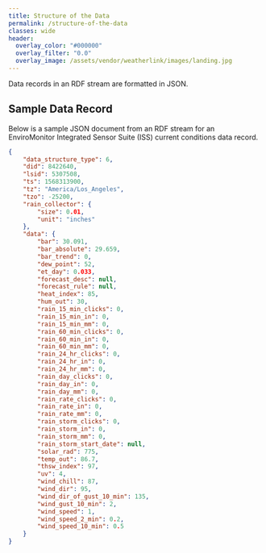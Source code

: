 ```yaml
---
title: Structure of the Data
permalink: /structure-of-the-data
classes: wide
header:
  overlay_color: "#000000"
  overlay_filter: "0.0"
  overlay_image: /assets/vendor/weatherlink/images/landing.jpg
---
```


Data records in an RDF stream are formatted in JSON.

## Sample Data Record

Below is a sample JSON document from an RDF stream for an EnviroMonitor Integrated Sensor Suite (ISS) current conditions data record.

```json
{
	"data_structure_type": 6,
	"did": 8422640,
	"lsid": 5307508,
	"ts": 1568313900,
	"tz": "America/Los_Angeles",
	"tzo": -25200,
	"rain_collector": {
		"size": 0.01,
		"unit": "inches"
	},
	"data": {
		"bar": 30.091,
		"bar_absolute": 29.659,
		"bar_trend": 0,
		"dew_point": 52,
		"et_day": 0.033,
		"forecast_desc": null,
		"forecast_rule": null,
		"heat_index": 85,
		"hum_out": 30,
		"rain_15_min_clicks": 0,
		"rain_15_min_in": 0,
		"rain_15_min_mm": 0,
		"rain_60_min_clicks": 0,
		"rain_60_min_in": 0,
		"rain_60_min_mm": 0,
		"rain_24_hr_clicks": 0,
		"rain_24_hr_in": 0,
		"rain_24_hr_mm": 0,
		"rain_day_clicks": 0,
		"rain_day_in": 0,
		"rain_day_mm": 0,
		"rain_rate_clicks": 0,
		"rain_rate_in": 0,
		"rain_rate_mm": 0,
		"rain_storm_clicks": 0,
		"rain_storm_in": 0,
		"rain_storm_mm": 0,
		"rain_storm_start_date": null,
		"solar_rad": 775,
		"temp_out": 86.7,
		"thsw_index": 97,
		"uv": 4,
		"wind_chill": 87,
		"wind_dir": 95,
		"wind_dir_of_gust_10_min": 135,
		"wind_gust_10_min": 2,
		"wind_speed": 1,
		"wind_speed_2_min": 0.2,
		"wind_speed_10_min": 0.5
	}
}
```


